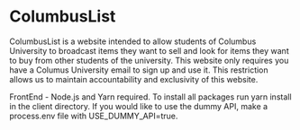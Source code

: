 # ColumbusList
ColumbusList is a website intended to allow students of Columbus University to broadcast items they want to sell and look for items they want to buy from other students of the university. This website only requires you have a Columus University email to sign up and use it. This restriction allows us to maintain accountability and exclusivity of this website.

FrontEnd - Node.js and Yarn required. To install all packages run yarn install in the client directory. If you would like to use the dummy API, make a process.env file with USE_DUMMY_API=true.